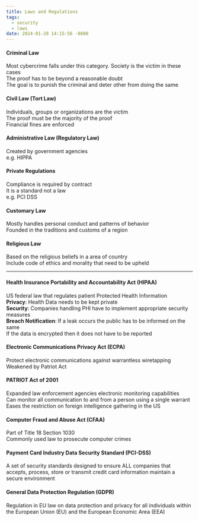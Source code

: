 ```yaml
---
title: Laws and Regulations
tags:
  - security
  - laws
date: 2024-01-28 14:15:56 -0600
---
```


#### Criminal Law
Most cybercrime falls under this category. Society is the victim in these cases  
The proof has to be beyond a reasonable doubt  
The goal is to punish the criminal and deter other from doing the same

#### Civil Law (Tort Law)
Individuals, groups or organizations are the victim  
The proof must be the majority of the proof  
Financial fines are enforced

#### Administrative Law (Regulatory Law)
Created by government agencies  
e.g. HIPPA

#### Private Regulations
Compliance is required by contract  
It is a standard not a law  
e.g. PCI DSS

#### Customary Law
Mostly handles personal conduct and patterns of behavior  
Founded in the traditions and customs of a region

#### Religious Law
Based on the religious beliefs in a area of country  
Include code of ethics and morality that need to be upheld

---

#### Health Insurance Portability and Accountability Act (HIPAA)
US federal law that regulates patient Protected Health Information  
**Privacy**: Health Data needs to be kept private  
**Security**: Companies handling PHI have to implement appropriate security measures   
**Breach Notification**: If a leak occurs the public has to be informed on the same  
If the data is encrypted then it does not have to be reported

#### Electronic Communications Privacy Act (ECPA)
Protect electronic communications against warrantless wiretapping  
Weakened by Patriot Act

#### PATRIOT Act of 2001
Expanded law enforcement agencies electronic monitoring capabilities  
Can monitor all communication to and from a person using a single warrant  
Eases the restriction on foreign intelligence gathering in the US

#### Computer Fraud and Abuse Act (CFAA)
Part of Title 18 Section 1030  
Commonly used law to prosecute computer crimes

#### Payment Card Industry Data Security Standard (PCI-DSS)
A set of security standards designed to ensure ALL companies that accepts, process, store or transmit credit card information maintain a secure environment

#### General Data Protection Regulation (GDPR)
Regulation in EU law on data protection and privacy for all individuals within the European Union (EU) and the European Economic Area (EEA)
